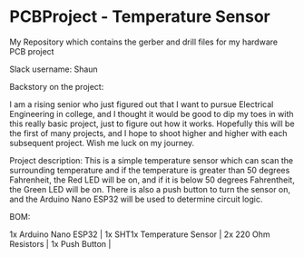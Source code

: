 # PCBProject - Temperature Sensor
My Repository which contains the gerber and drill files for my hardware PCB project

Slack username: Shaun

Backstory on the project:

I am a rising senior who just figured out that I want to pursue Electrical Engineering in college, and I thought it would be good to dip my toes in with this really basic project, just to figure out how it works. Hopefully this will be the first of many projects, and I hope to shoot higher and higher with each subsequent project. Wish me luck on my journey.

Project description:
This is a simple temperature sensor which can scan the surrounding temperature and if the temperature is greater than 50 degrees Fahrenheit, the Red LED will be on, and if it is below 50 degrees Fahrentheit, the Green LED will be on. There is also a push button to turn the sensor on, and the Arduino Nano ESP32 will be used to determine circuit logic.

BOM:

1x Arduino Nano ESP32 | 
1x SHT1x Temperature Sensor | 
2x 220 Ohm Resistors | 
1x Push Button | 

